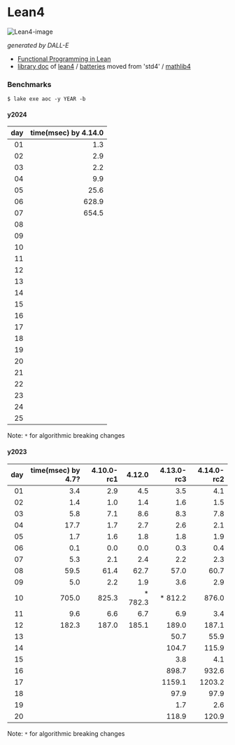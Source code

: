 # Lean4

![Lean4-image](https://github.com/user-attachments/assets/5cdc3698-2704-4794-b9ab-0c4f2883a3a3)

_generated by DALL-E_

- [Functional Programming in Lean](https://lean-lang.org/functional_programming_in_lean/title.html#functional-programming-in-lean)
- [library doc](https://leanprover-community.github.io/mathlib4_docs) of [lean4](https://github.com/leanprover/lean4) / [batteries](https://github.com/leanprover-community/batteries) moved from 'std4' /
[mathlib4](https://github.com/leanprover-community/mathlib4)

### Benchmarks

```
$ lake exe aoc -y YEAR -b
```

#### y2024

|day|time(msec) by 4.14.0|
|----:|----------:|
|  01 |       1.3 |
|  02 |       2.9 |
|  03 |       2.2 |
|  04 |       9.9 |
|  05 |      25.6 |
|  06 |     628.9 |
|  07 |     654.5 |
|  08 |           |
|  09 |           |
|  10 |           |
|  11 |           |
|  12 |           |
|  13 |           |
|  14 |           |
|  15 |           |
|  16 |           |
|  17 |           |
|  18 |           |
|  19 |           |
|  20 |           |
|  21 |           |
|  22 |           |
|  23 |           |
|  24 |           |
|  25 |           |

Note: `*` for algorithmic breaking changes

#### y2023

|day|time(msec) by 4.7?|4.10.0-rc1| 4.12.0 |4.13.0-rc3|4.14.0-rc2|
|----:|----------:|------------:|---------:|---------:|---------:|
|  01 |       3.4 |        2.9  |      4.5 |      3.5 |      4.1 |
|  02 |       1.4 |        1.0  |      1.4 |      1.6 |      1.5 |
|  03 |       5.8 |        7.1  |      8.6 |      8.3 |      7.8 |
|  04 |      17.7 |        1.7  |      2.7 |      2.6 |      2.1 |
|  05 |       1.7 |        1.6  |      1.8 |      1.8 |      1.9 |
|  06 |       0.1 |        0.0  |      0.0 |      0.3 |      0.4 |
|  07 |       5.3 |        2.1  |      2.4 |      2.2 |      2.3 |
|  08 |      59.5 |       61.4  |     62.7 |     57.0 |     60.7 |
|  09 |       5.0 |        2.2  |      1.9 |      3.6 |      2.9 |
|  10 |     705.0 |      825.3  |  * 782.3 |  * 812.2 |    876.0 |
|  11 |       9.6 |        6.6  |      6.7 |      6.9 |      3.4 |
|  12 |     182.3 |      187.0  |    185.1 |    189.0 |    187.1 |
|  13 |           |             |          |     50.7 |     55.9 |
|  14 |           |             |          |    104.7 |    115.9 |
|  15 |           |             |          |      3.8 |      4.1 |
|  16 |           |             |          |    898.7 |    932.6 |
|  17 |           |             |          |   1159.1 |   1203.2 |
|  18 |           |             |          |     97.9 |     97.9 |
|  19 |           |             |          |      1.7 |      2.6 |
|  20 |           |             |          |    118.9 |    120.9 |

Note: `*` for algorithmic breaking changes
